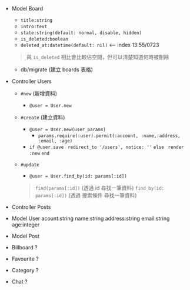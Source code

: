 - Model Board
  - `title:string`
  - `intro:text`
  - `state:string(default: normal, disable, hidden)`
  - `is_deleted:boolean`
  - `deleted_at:datetime(default: nil)` <-- index 13:55/0723
  > 與 `is_deleted` 相比會比較佔空間，但可以清楚知道何時被刪除

  - db/migrate (建立 boards 表格)

- Controller Users
  - `#new` (新增資料)
    - `@user = User.new`

  - `#create` (建立資料)
    - `@user = User.new(user_params)`
      - `params.require(:user).permit(:account, :name,:address, :email, :age)`
    - `if @user.save`
      ` redirect_to '/users', notice: ''`
      `else`
      ` render :new`
      `end`

  - `#update`
    - `@user = User.find_by(id: params[:id])`
    > `find(params[:id])` (透過 id 尋找一筆資料)
    > `find_by(id: params[:id])` (透過 搜索條件 尋找一筆資料)

- Controller Posts

- Model User acount:string name:string address:string email:string age:integer
- Model Post 





- Billboard ?
- Favourite ?
- Category ?
- Chat ?